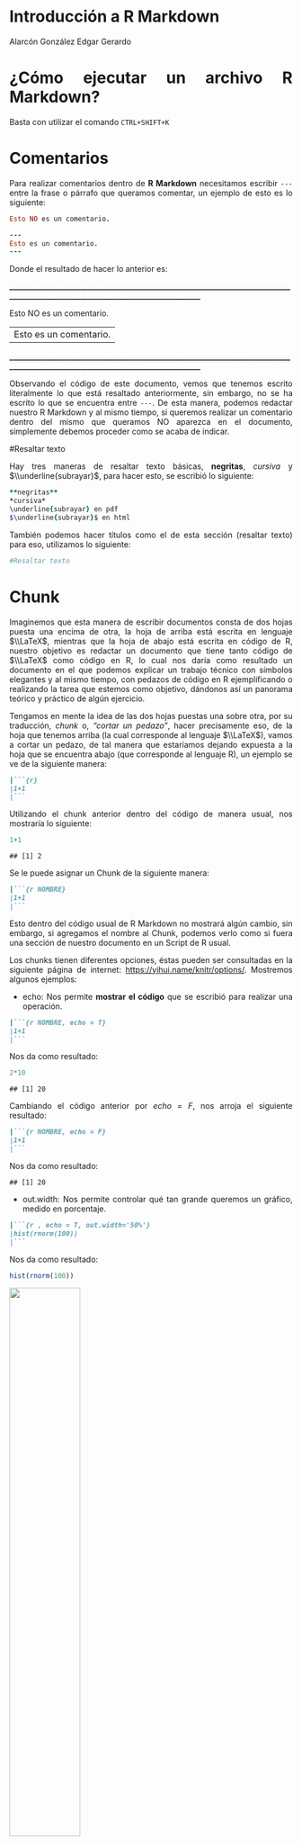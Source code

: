 Introducción a R Markdown
================
Alarcón González Edgar Gerardo

<style>
body {
text-align: justify}
</style>

¿Cómo ejecutar un archivo R Markdown?
=====================================

Basta con utilizar el comando `CTRL+SHIFT+K`

Comentarios
===========

Para realizar comentarios dentro de **R Markdown** necesitamos escribir
`---` entre la frase o párrafo que queramos comentar, un ejemplo de esto
es lo siguiente:

``` ruby
Esto NO es un comentario.

---
Esto es un comentario.
---
```

Donde el resultado de hacer lo anterior es:

**\_\_\_\_\_\_\_\_\_\_\_\_\_\_\_\_\_\_\_\_\_\_\_\_\_\_\_\_\_\_\_\_\_\_\_\_\_\_\_\_\_\_\_\_\_\_\_\_\_\_\_\_\_\_\_\_\_\_\_\_\_\_\_\_\_\_\_\_\_\_\_\_\_\_\_\_\_\_\_\_\_\_\_\_\_\_\_\_\_\_\_\_\_\_\_\_\_\_\_\_\_\_\_\_\_\_\_\_\_\_\_\_\_\_\_\_\_\_\_\_\_\_\_\_\_\_**

Esto NO es un comentario.

|                        |
|------------------------|
| Esto es un comentario. |

**\_\_\_\_\_\_\_\_\_\_\_\_\_\_\_\_\_\_\_\_\_\_\_\_\_\_\_\_\_\_\_\_\_\_\_\_\_\_\_\_\_\_\_\_\_\_\_\_\_\_\_\_\_\_\_\_\_\_\_\_\_\_\_\_\_\_\_\_\_\_\_\_\_\_\_\_\_\_\_\_\_\_\_\_\_\_\_\_\_\_\_\_\_\_\_\_\_\_\_\_\_\_\_\_\_\_\_\_\_\_\_\_\_\_\_\_\_\_\_\_\_\_\_\_\_\_**

Observando el código de este documento, vemos que tenemos escrito
literalmente lo que está resaltado anteriormente, sin embargo, no se ha
escrito lo que se encuentra entre `---`. De esta manera, podemos
redactar nuestro R Markdown y al mismo tiempo, si queremos realizar un
comentario dentro del mismo que queramos NO aparezca en el documento,
simplemente debemos proceder como se acaba de indicar.

\#Resaltar texto

Hay tres maneras de resaltar texto básicas, **negritas**, *cursiva* y
$\\underline{subrayar}$, para hacer esto, se escribió lo siguiente:

``` ruby
**negritas**
*cursiva*
\underline{subrayar} en pdf
$\underline{subrayar}$ en html
```

También podemos hacer títulos como el de esta sección (resaltar texto)
para eso, utilizamos lo siguiente:

``` ruby
#Resaltar texto
```

Chunk
=====

Imaginemos que esta manera de escribir documentos consta de dos hojas
puesta una encima de otra, la hoja de arriba está escrita en lenguaje
$\\LaTeX$, mientras que la hoja de abajo está escrita en código de R,
nuestro objetivo es redactar un documento que tiene tanto código de
$\\LaTeX$ como código en R, lo cual nos daría como resultado un
documento en el que podemos explicar un trabajo técnico con símbolos
elegantes y al mismo tiempo, con pedazos de código en R ejemplificando o
realizando la tarea que estemos como objetivo, dándonos así un panorama
teórico y práctico de algún ejercicio.

Tengamos en mente la idea de las dos hojas puestas una sobre otra, por
su traducción, *chunk* o, *“cortar un pedazo”*, hacer precisamente eso,
de la hoja que tenemos arriba (la cual corresponde al lenguaje
$\\LaTeX$), vamos a cortar un pedazo, de tal manera que estaríamos
dejando expuesta a la hoja que se encuentra abajo (que corresponde al
lenguaje R), un ejemplo se ve de la siguiente manera:

``` ruby
|```{r}
|1+1
|```
```

Utilizando el chunk anterior dentro del código de manera usual, nos
mostraría lo siguiente:

``` r
1+1
```

    ## [1] 2

Se le puede asignar un Chunk de la siguiente manera:

``` ruby
|```{r NOMBRE}
|1+1
|```
```

Esto dentro del código usual de R Markdown no mostrará algún cambio, sin
embargo, si agregamos el nombre al Chunk, podemos verlo como si fuera
una sección de nuestro documento en un Script de R usual.

Los chunks tienen diferentes opciones, éstas pueden ser consultadas en
la siguiente página de internet: <https://yihui.name/knitr/options/>.
Mostremos algunos ejemplos:

-   echo: Nos permite **mostrar el código** que se escribió para
    realizar una operación.

``` ruby
|```{r NOMBRE, echo = T}
|1+1
|```
```

Nos da como resultado:

``` r
2*10
```

    ## [1] 20

Cambiando el código anterior por *echo = F*, nos arroja el siguiente
resultado:

``` ruby
|```{r NOMBRE, echo = F}
|1+1
|```
```

Nos da como resultado:

    ## [1] 20

-   out.width: Nos permite controlar qué tan grande queremos un gráfico,
    medido en porcentaje.

``` ruby
|```{r , echo = T, out.width='50%'}
|hist(rnorm(100))
|```
```

Nos da como resultado:

``` r
hist(rnorm(100))
```

<img src="R-Markdown_files/figure-gfm/unnamed-chunk-4-1.png" width="50%" />

Cambiando el código anterior por *out.width=‘10%’*, nos arroja el
siguiente resultado:

``` ruby
|```{r , echo = T, out.width='10%'}
|hist(rnorm(100))
|```
```

Nos da como resultado:

``` r
hist(rnorm(100))
```

<img src="R-Markdown_files/figure-gfm/unnamed-chunk-5-1.png" width="10%" />

-   fig.align: Nos permite agregar un gráfico al centro del documento:

``` ruby
|```{r , echo = T, out.width='50%', fig.align='center'}
|hist(rnorm(100))
|```
```

Nos da como resultado:

``` r
hist(rnorm(100))
```

<img src="R-Markdown_files/figure-gfm/unnamed-chunk-6-1.png" width="50%" style="display: block; margin: auto;" />

-   eval: Nos permite evaluar o no el código que se está mostrando.

``` ruby
|```{r , echo = T, out.width='50%', fig.align='center', eval=F}
|hist(rnorm(100))
|```
```

Nos da como resultado:

``` r
hist(rnorm(100))
```

Del código anterior, vemos que se muestra el código escrito, mas **no**
se ejecuta y por lo tanto, no muestra el gráfico.

Un detalle importante es que, regresando a la idea original de que
tenemos dos hojas, la de abajo si lo piensan, no está cortada, por lo
que finalmente es un Script de R normal, ¿qué significa esto?, bueno,
significa que si tu haces cosas dentro de un chunk, pueden afectar a los
subsecuentes, tal y como un Script en R, un ejemplo de esto es lo
siguiente:

``` ruby
|```{r}
|x<-10
|```
|```{r}
|x+1
|```
```

Nos da como resultado:

``` r
x<-10
```

``` r
x+1
```

    ## [1] 11

Es aquí donde debemos tener cuidado con las opciones de los Chunk,
realizando cosas como lo siguiente:

``` ruby
|```{r, eval = F}
|y<-10
|```
|```{r}
|y+1
|```
```

Lo cual no nos permitiría correr el código pues no existe la variable
`y` ya que nunca se ejecutó esa parte del código.

Lenguaje matemático
===================

Para escribir algo en lenguaje matemático se necesita usar el signo
**$**; hay dos manera de escribir en lenguaje matemático, por renglón o
en un *display*. La diferencia entre éstos la mostraremos con el
siguiente ejemplo:

-   Renglón

``` ruby
Como se escribe: $\int_0^1 x dx= \frac{1}{2} = 0.5$
```

Como se ve: $\\int\_0^1 x dx= \\frac{1}{2} = 0.5$

-   Display

``` ruby
Como se escribe:

$$\sum_{i=1}^n i= \frac{n(n+1)}{2}$$
```

Como se ve:

$$\\sum\_{i=1}^n i= \\frac{n(n+1)}{2}$$

Claramente, lo anterior requiere de ciertos conocimientos en $\\LaTeX$,
pero desafortunadamente no los vamos a revisar a fondo.

Imágenes
========

Usualmente es necesario agregar imágenes (fotos) a ciertos documentos,
para hacer esto el procedimiento es sencillo, vamos a requerir la
librería `knitr` y que la imagen que vamos a agregar se encuentre
exactamente donde se encuentra nuestro archivo `.RMD`, posteriormente,
basta con ejecutar el siguiente código:

``` r
library(knitr) 
include_graphics("imagen.PNG")
```

<img src="imagen.PNG" width="70%" style="display: block; margin: auto;" />

Tablas
======

El lenguaje $\\LaTeX$ tiene su manera de escribir las tablas, sin
embargo, la librería `knitr` tiene un código para que no tengamos que
escribir a mano una tabla en $\\LaTeX$, basta con realizar lo siguiente
para mostrar una tabla en éste lenguaje.

``` r
kable(head(iris))
```

| Sepal.Length | Sepal.Width | Petal.Length | Petal.Width | Species |
|-------------:|------------:|-------------:|------------:|:--------|
|          5.1 |         3.5 |          1.4 |         0.2 | setosa  |
|          4.9 |         3.0 |          1.4 |         0.2 | setosa  |
|          4.7 |         3.2 |          1.3 |         0.2 | setosa  |
|          4.6 |         3.1 |          1.5 |         0.2 | setosa  |
|          5.0 |         3.6 |          1.4 |         0.2 | setosa  |
|          5.4 |         3.9 |          1.7 |         0.4 | setosa  |

-   kable: Es la función que nos permite visualizar la tabla de esta
    manera.

-   head: Es la función que toma solo la primera parte de la base de
    datos.

-   iris: Es una base de datos precargada ya en R.

Reglas
======

Para correr un código en R Markdown es necesario que se cumpla lo
siguiente:

1.  TODO el código debe funcionar correctamente, si alguna parte, ya sea
    del $\\LaTeX$ o del Script de R no funciona, el código no correrá y
    por lo tanto, el archivo no se generará.

2.  No se pueden utilizar funciones que requieran una manipulación
    intermedia del usuario para concluir su ejecución, esto incluye
    funciones como `View`, `identify`, `help`, gráficos en 3D, etc.

3.  Todo chunk debe estar abierto y cerrado correctamente.

4.  Ningún chunk puede repetir el nombre.

5.  Habrá ocasiones (raras) en que el Script funcione normalmente pero
    para el R Markdown sea necesario instalar una librería nueva, hágalo
    y luego ejecute su código con normalidad.

6.  El título del documento Markdown no puede tener caracteres en
    español ni caracteres reservados para nombrar un documento.
